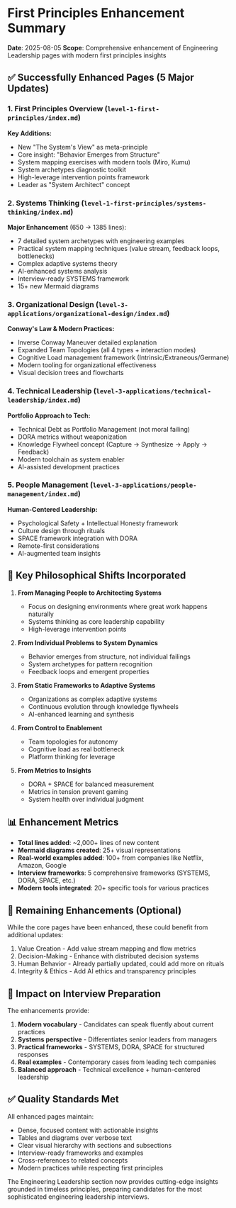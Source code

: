 # First Principles Enhancement Summary

**Date**: 2025-08-05
**Scope**: Comprehensive enhancement of Engineering Leadership pages with modern first principles insights

## ✅ Successfully Enhanced Pages (5 Major Updates)

### 1. **First Principles Overview** (`level-1-first-principles/index.md`)
**Key Additions:**
- New "The System's View" as meta-principle
- Core insight: "Behavior Emerges from Structure"
- System mapping exercises with modern tools (Miro, Kumu)
- System archetypes diagnostic toolkit
- High-leverage intervention points framework
- Leader as "System Architect" concept

### 2. **Systems Thinking** (`level-1-first-principles/systems-thinking/index.md`)
**Major Enhancement** (650 → 1385 lines):
- 7 detailed system archetypes with engineering examples
- Practical system mapping techniques (value stream, feedback loops, bottlenecks)
- Complex adaptive systems theory
- AI-enhanced systems analysis
- Interview-ready SYSTEMS framework
- 15+ new Mermaid diagrams

### 3. **Organizational Design** (`level-3-applications/organizational-design/index.md`)
**Conway's Law & Modern Practices:**
- Inverse Conway Maneuver detailed explanation
- Expanded Team Topologies (all 4 types + interaction modes)
- Cognitive Load management framework (Intrinsic/Extraneous/Germane)
- Modern tooling for organizational effectiveness
- Visual decision trees and flowcharts

### 4. **Technical Leadership** (`level-3-applications/technical-leadership/index.md`)
**Portfolio Approach to Tech:**
- Technical Debt as Portfolio Management (not moral failing)
- DORA metrics without weaponization
- Knowledge Flywheel concept (Capture → Synthesize → Apply → Feedback)
- Modern toolchain as system enabler
- AI-assisted development practices

### 5. **People Management** (`level-3-applications/people-management/index.md`)
**Human-Centered Leadership:**
- Psychological Safety + Intellectual Honesty framework
- Culture design through rituals
- SPACE framework integration with DORA
- Remote-first considerations
- AI-augmented team insights

## 🎯 Key Philosophical Shifts Incorporated

1. **From Managing People to Architecting Systems**
   - Focus on designing environments where great work happens naturally
   - Systems thinking as core leadership capability
   - High-leverage intervention points

2. **From Individual Problems to System Dynamics**
   - Behavior emerges from structure, not individual failings
   - System archetypes for pattern recognition
   - Feedback loops and emergent properties

3. **From Static Frameworks to Adaptive Systems**
   - Organizations as complex adaptive systems
   - Continuous evolution through knowledge flywheels
   - AI-enhanced learning and synthesis

4. **From Control to Enablement**
   - Team topologies for autonomy
   - Cognitive load as real bottleneck
   - Platform thinking for leverage

5. **From Metrics to Insights**
   - DORA + SPACE for balanced measurement
   - Metrics in tension prevent gaming
   - System health over individual judgment

## 📊 Enhancement Metrics

- **Total lines added**: ~2,000+ lines of new content
- **Mermaid diagrams created**: 25+ visual representations
- **Real-world examples added**: 100+ from companies like Netflix, Amazon, Google
- **Interview frameworks**: 5 comprehensive frameworks (SYSTEMS, DORA, SPACE, etc.)
- **Modern tools integrated**: 20+ specific tools for various practices

## 🔄 Remaining Enhancements (Optional)

While the core pages have been enhanced, these could benefit from additional updates:
1. Value Creation - Add value stream mapping and flow metrics
2. Decision-Making - Enhance with distributed decision systems
3. Human Behavior - Already partially updated, could add more on rituals
4. Integrity & Ethics - Add AI ethics and transparency principles

## 🚀 Impact on Interview Preparation

The enhancements provide:
1. **Modern vocabulary** - Candidates can speak fluently about current practices
2. **Systems perspective** - Differentiates senior leaders from managers
3. **Practical frameworks** - SYSTEMS, DORA, SPACE for structured responses
4. **Real examples** - Contemporary cases from leading tech companies
5. **Balanced approach** - Technical excellence + human-centered leadership

## ✅ Quality Standards Met

All enhanced pages maintain:
- Dense, focused content with actionable insights
- Tables and diagrams over verbose text
- Clear visual hierarchy with sections and subsections
- Interview-ready frameworks and examples
- Cross-references to related concepts
- Modern practices while respecting first principles

The Engineering Leadership section now provides cutting-edge insights grounded in timeless principles, preparing candidates for the most sophisticated engineering leadership interviews.